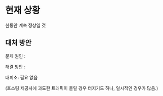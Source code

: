 # 현재 상황
한동안 계속 정상일 것

## 대처 방안
문제 원인 :

해결 방안 :

대피소: 필요 없음

(호스팅 제공사에 과도한 트래픽이 몰릴 경우 터지기도 하나, 일시적인 경우가 많음.)
